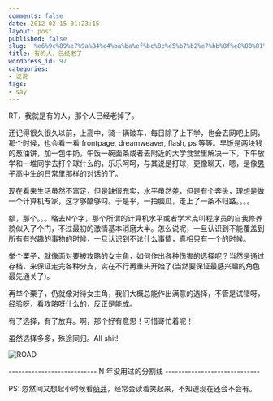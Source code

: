 ```yaml
---
comments: false
date: 2012-02-15 01:23:15
layout: post
published: false
slug: '%e6%9c%89%e7%9a%84%e4%ba%ba%ef%bc%8c%e5%b7%b2%e7%bb%8f%e8%80%81%e4%ba%86'
title: 有的人，已经老了
wordpress_id: 97
categories:
- 说说
tags:
- say
---
```


RT，我就是有的人，那个人已经老掉了。

还记得很久很久以前，上高中，骑一辆破车，每日除了上下学，也会去网吧上网，那个时候，也会看一看 frontpage, dreamweaver, flash, ps 等等。早饭是两块钱的葱油饼，加一包牛奶，午饭一碗面条或者去附近的大学食堂里解决一下，下午放学和一堆同学去打个球什么的，乐乐呵呵，与其说是打球，更像聊天，嗯，是像[男子高中生的日常](http://movie.douban.com/subject/6894811/)里那样的对话的了。

现在看来生活虽然不富足，但是缺很充实，水平虽然差，但是有个奔头，理想是做一个计算机专家，这才够酷够叼。于是乎，一拍脑瓜，走上了一条不归路。。。。

额，那个。。。略去N个字，那个所谓的计算机水平或者学术点叫程序员的自我修养貌似入了个门，不过最初的激情基本消磨大半。怎么说呢，一旦认识到不能覆盖到所有有兴趣的事物的时候，一旦认识到不论什么事情，真相只有一个的时候。

举个栗子，就像面对要被攻略的女主角，如何作出各种伤害的选择呢？当然是通过存档，来保证走完各种分支，实在不行再重头开始了(当然要保证最感兴趣的角色最先通关了)。

再举个栗子，仍就像对待女主角，我们大概总能作出满意的选择，不管是试错呀，经验呀，看攻略呀什么的，反正是能成。

有了选择，有了放弃。啊，那个好有意思！可惜哥忙着呢！

虽然选择多多，殊途同归。All shit!

![ROAD](http://ofshellohicy.info/wp-content/uploads/2012/02/road2.jpg)

--------------------------- N 年没用过的分割线 -----------------------------

PS: 忽然间又想起小时候看[萌芽](http://book.douban.com/subject/1820018/)，经常会读着笑起来，不知道现在还会不会有。






